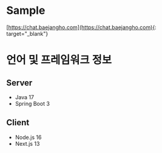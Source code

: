 # Sample
  [https://chat.baejangho.com](https://chat.baejangho.com){: target="_blank"}
  
# 언어 및 프레임워크 정보  
## Server
  * Java 17
  * Spring Boot 3

## Client
  * Node.js 16
  * Next.js 13

